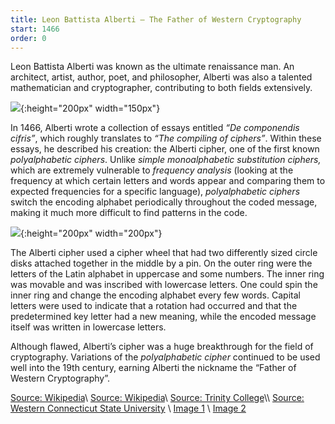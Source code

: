 ```yaml
---
title: Leon Battista Alberti – The Father of Western Cryptography
start: 1466
order: 0
---
```


Leon Battista Alberti was known as the ultimate renaissance man.  An architect, artist, author, poet, and philosopher, Alberti was also a talented mathematician and cryptographer, contributing to both fields extensively.  

![](https://www.thoughtco.com/thmb/N42YeGIDJxRzYe1wzbkdTr8cTQk=/768x0/filters:no_upscale():max_bytes(150000):strip_icc():format(webp)/GettyImages-2663424-5c5b3369c9e77c0001661eca.jpg){:height="200px" width="150px"}

In 1466, Alberti wrote a collection of essays entitled _“De componendis cifris”_, which roughly translates to _“The compiling of ciphers”_.  Within these essays, he described his creation: the Alberti cipher, one of the first known _polyalphabetic ciphers_.  Unlike _simple monoalphabetic substitution ciphers,_ which are extremely vulnerable to _frequency analysis_ (looking at the frequency at which certain letters and words appear and comparing them to expected frequencies for a specific language), _polyalphabetic ciphers_ switch the encoding alphabet periodically throughout the coded message, making it much more difficult to find patterns in the code.

![](https://upload.wikimedia.org/wikipedia/commons/7/70/Alberti_cipher_disk.JPG){:height="200px" width="200px"}  

The Alberti cipher used a cipher wheel that had two differently sized circle disks attached together in the middle by a pin. On the outer ring were the letters of the Latin alphabet in uppercase and some numbers. The inner ring was movable and was inscribed with lowercase letters. One could spin the inner ring and change the encoding alphabet every few words. Capital letters were used to indicate that a rotation had occurred and that the predetermined key letter had a new meaning, while the encoded message itself was written in lowercase letters.

Although flawed, Alberti’s cipher was a huge breakthrough for the field of cryptography. Variations of the _polyalphabetic cipher_ continued to be used well into the 19th century, earning Alberti the nickname the “Father of Western Cryptography”.

[Source: Wikipedia](https://en.wikipedia.org/wiki/Leon_Battista_Alberti)\\
[Source: Wikipedia](https://en.wikipedia.org/wiki/Alberti_cipher)\\
[Source: Trinity College](http://www.cs.trincoll.edu/~crypto/historical/alberti.html#:~:text=The%20Alberti%20cipher%2C%20described%20in,A%20Treatise%20on%20Ciphers%2C%20trans.&text=The%20Alberti%20cipher%20traditionally%20consisted,inner%20disc%20may%20be%20rotated.)\\
[Source: Western Connecticut State University](https://sites.wcsu.edu/mbxml/html/section_alberti.html)
\\
[Image 1](https://www.thoughtco.com/thmb/N42YeGIDJxRzYe1wzbkdTr8cTQk=/768x0/filters:no_upscale():max_bytes(150000):strip_icc():format(webp)/GettyImages-2663424-5c5b3369c9e77c0001661eca.jpg)
\\
[Image 2](https://upload.wikimedia.org/wikipedia/commons/7/70/Alberti_cipher_disk.JPG)

